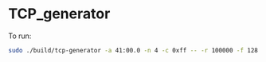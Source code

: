# TCP_generator

To run:

```bash
sudo ./build/tcp-generator -a 41:00.0 -n 4 -c 0xff -- -r 100000 -f 128 -s 256 -t 30 -c addr.cfg -o output.dat
```
